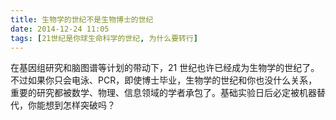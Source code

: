 ```yaml
---
title: 生物学的世纪不是生物博士的世纪
date: 2014-12-24 11:05
tags: [21世纪是你球生命科学的世纪, 为什么要转行]
---
```


在基因组研究和脑图谱等计划的带动下，21 世纪也许已经成为生物学的世纪了。不过如果你只会电泳、PCR，即使博士毕业，生物学的世纪和你也没什么关系，重要的研究都被数学、物理、信息领域的学者承包了。基础实验日后必定被机器替代，你能想到怎样突破吗？
